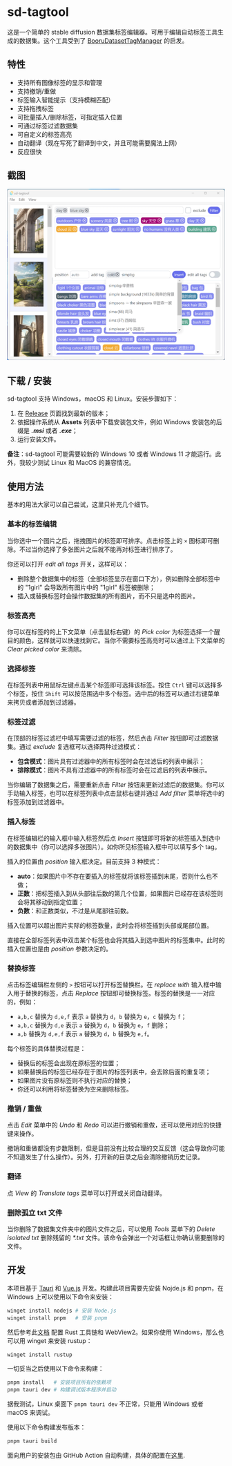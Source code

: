# sd-tagtool

这是一个简单的 stable diffusion 数据集标签编辑器。可用于编辑自动标签工具生成的数据集。这个工具受到了 [BooruDatasetTagManager](https://github.com/starik222/BooruDatasetTagManager) 的启发。

## 特性

- 支持所有图像标签的显示和管理
- 支持撤销/重做
- 标签输入智能提示（支持模糊匹配）
- 支持拖拽标签
- 可批量插入/删除标签，可指定插入位置
- 可通过标签过滤数据集
- 可自定义的标签高亮
- 自动翻译（现在写死了翻译到中文，并且可能需要魔法上网）
- 反应很快

## 截图
![screenshot.png](images/screenshot.webp)

## 下载 / 安装

sd-tagtool 支持 Windows，macOS 和 Linux。安装步骤如下：
1. 在 [Release](https://github.com/skiars/sd-tagtool/releases) 页面找到最新的版本；
2. 依据操作系统从 **Assets** 列表中下载安装包文件，例如 Windows 安装包的后缀是 **_.msi_** 或者 **_.exe_**；
3. 运行安装文件。

**备注**：sd-tagtool 可能需要较新的 Windows 10 或者 Windows 11 才能运行。此外，我较少测试 Linux 和 MacOS 的兼容情况。

## 使用方法

基本的用法大家可以自己尝试，这里只补充几个细节。

### 基本的标签编辑

当你选中一个图片之后，拖拽图片的标签即可排序。点击标签上的 `×` 图标即可删除。不过当你选择了多张图片之后就不能再对标签进行排序了。

你还可以打开 *edit all tags* 开关，这样可以：
- 删除整个数据集中的标签（全部标签显示在窗口下方），例如删除全部标签中的 "1girl" 会导致所有图片中的 "1girl" 标签被删除；
- 插入或替换标签时会操作数据集的所有图片，而不只是选中的图片。

### 标签高亮

你可以在标签的的上下文菜单（点击鼠标右键）的 *Pick color* 为标签选择一个醒目的颜色，这样就可以快速找到它。当你不需要标签高亮时可以通过上下文菜单的 *Clear picked color* 来清除。

### 选择标签

在标签列表中用鼠标左键点击某个标签即可选择该标签。按住 `Ctrl` 键可以选择多个标签，按住 `Shift` 可以按范围选中多个标签。选中后的标签可以通过右键菜单来拷贝或者添加到过滤器。

### 标签过滤

在顶部的标签过滤栏中填写需要过滤的标签，然后点击 *Filter* 按钮即可过滤数据集。通过 *exclude* 复选框可以选择两种过滤模式：
- **包含模式**：图片具有过滤器中的所有标签时会在过滤后的列表中展示；
- **排除模式**：图片不具有过滤器中的所有标签时会在过滤后的列表中展示。

当你编辑了数据集之后，需要重新点击 *Filter* 按钮来更新过滤后的数据集。你可以手动输入标签，也可以在标签列表中点击鼠标右键并通过 *Add filter* 菜单将选中的标签添加到过滤器中。

### 插入标签

在标签编辑栏的输入框中输入标签然后点 *Insert* 按钮即可将新的标签插入到选中的数据集中（你可以选择多张图片）。如你所见标签输入框中可以填写多个 tag。

插入的位置由 *position* 输入框决定。目前支持 3 种模式：
- **auto**：如果图片中不存在要插入的标签就将该标签插到末尾，否则什么也不做；
- **正数**：把标签插入到从头部往后数的第几个位置，如果图片已经存在该标签则会将其移动到指定位置；
- **负数**：和正数类似，不过是从尾部往前数。

插入位置可以超出图片实际的标签数量，此时会将标签插到头部或尾部位置。

直接在全部标签列表中双击某个标签也会将其插入到选中图片的标签集中。此时的插入位置也是由 *position* 参数决定的。

### 替换标签

点击标签编辑栏左侧的 `>` 按钮可以打开标签替换栏。在 *replace with* 输入框中输入用于替换的标签，点击 *Replace* 按钮即可替换标签。标签的替换是一一对应的，例如：
- `a,b,c` 替换为 `d,e,f` 表示 `a` 替换为 `d`，`b` 替换为 `e`，`c` 替换为 `f`；
- `a,b,c` 替换为 `d,e` 表示 `a` 替换为 `d`，`b` 替换为 `e`，`f` 删除；
- `a,b` 替换为 `d,e,f` 表示 `a` 替换为 `d`，`b` 替换为 `e,f`。

每个标签的具体替换过程是：
- 替换后的标签会出现在原标签的位置；
- 如果替换后的标签已经存在于图片的标签列表中，会去除后面的重复项；
- 如果图片没有原标签则不执行对应的替换；
- 你还可以利用将标签替换为空来删除标签。

### 撤销 / 重做

点击 *Edit* 菜单中的 *Undo* 和 *Redo* 可以进行撤销和重做，还可以使用对应的快捷键来操作。

撤销和重做都没有步数限制，但是目前没有比较合理的交互反馈（这会导致你可能不知道发生了什么操作）。另外，打开新的目录之后会清除撤销历史记录。

### 翻译

点 *View* 的 *Translate tags* 菜单可以打开或关闭自动翻译。

### 删除孤立 txt 文件

当你删除了数据集文件夹中的图片文件之后，可以使用 *Tools* 菜单下的 *Delete isolated txt* 删除残留的 *\*.txt* 文件。该命令会弹出一个对话框让你确认需要删除的文件。

## 开发

本项目基于 [Tauri](https://tauri.app/) 和 [Vue.js](https://vuejs.org/) 开发。构建此项目需要先安装 Nojde.js 和 pnpm，在 Windows 上可以使用以下命令来安装：
``` bash
winget install nodejs # 安装 Node.js
winget install pnpm   # 安装 pnpm
```
然后参考此[文档](https://tauri.app/v1/guides/getting-started/prerequisites) 配置 Rust 工具链和 WebView2。如果你使用 Windows，那么也可以用 winget 来安装 rustup：
``` bash
winget install rustup
```

一切妥当之后使用以下命令来构建：
``` bash
pnpm install   # 安装项目所有的依赖项
pnpm tauri dev # 构建调试版本程序并启动
```
据我测试，Linux 桌面下 `pnpm tauri dev` 不正常，只能用 Windows 或者 macOS 来调试。

使用以下命令构建发布版本：
``` bash
pnpm tauri build
```

面向用户的安装包由 GitHub Action 自动构建，具体的配置在[这里](.github/workflows).
